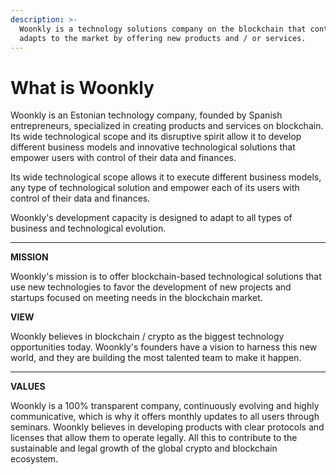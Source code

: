 ```yaml
---
description: >-
  Woonkly is a technology solutions company on the blockchain that continuously
  adapts to the market by offering new products and / or services.
---
```


# What is Woonkly

Woonkly is an Estonian technology company, founded by Spanish entrepreneurs, specialized in creating products and services on blockchain. Its wide technological scope and its disruptive spirit allow it to develop different business models and innovative technological solutions that empower users with control of their data and finances.

Its wide technological scope allows it to execute different business models, any type of technological solution and empower each of its users with control of their data and finances.

Woonkly's development capacity is designed to adapt to all types of business and technological evolution.  
****

**MISSION**

Woonkly's mission is to offer blockchain-based technological solutions that use new technologies to favor the development of new projects and startups focused on meeting needs in the blockchain market.  


**VIEW**

Woonkly believes in blockchain / crypto as the biggest technology opportunities today. Woonkly's founders have a vision to harness this new world, and they are building the most talented team to make it happen.  
****

**VALUES**

Woonkly is a 100% transparent company, continuously evolving and highly communicative, which is why it offers monthly updates to all users through seminars. Woonkly believes in developing products with clear protocols and licenses that allow them to operate legally. All this to contribute to the sustainable and legal growth of the global crypto and blockchain ecosystem.  


